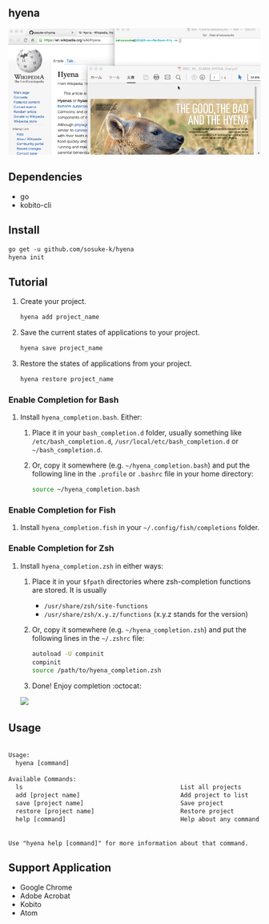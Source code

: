 ## hyena

![hyena demo gif](https://raw.githubusercontent.com/sosuke-k/hyena/master/hyena.gif "hyena demo")

## Dependencies

* go
* kobito-cli

## Install

```
go get -u github.com/sosuke-k/hyena
hyena init
```


## Tutorial

1. Create your project.

    ```sh
    hyena add project_name
    ```

2. Save the current states of applications to your project.

    ```sh
    hyena save project_name
    ```

3. Restore the states of applications from your project.

    ```sh
    hyena restore project_name
    ```


### Enable Completion for Bash

1. Install `hyena_completion.bash`. Either:

   1. Place it in your `bash_completion.d` folder, usually something like `/etc/bash_completion.d`,
      `/usr/local/etc/bash_completion.d` or `~/bash_completion.d`.

   2. Or, copy it somewhere (e.g. `~/hyena_completion.bash`) and put the following line in the `.profile` or
      `.bashrc` file in your home directory:
       ```sh
       source ~/hyena_completion.bash
       ```

### Enable Completion for Fish

1. Install `hyena_completion.fish` in your `~/.config/fish/completions` folder.

### Enable Completion for Zsh

1. Install `hyena_completion.zsh` in either ways:

    1. Place it in your `$fpath` directories where zsh-completion functions are stored. It is usually

        - `/usr/share/zsh/site-functions`
        - `/usr/share/zsh/x.y.z/functions` (x.y.z stands for the version)

    2. Or, copy it somewhere (e.g. `~/hyena_completion.zsh`) and put the following lines in the `~/.zshrc` file:
        ```sh
        autoload -U compinit
        compinit
        source /path/to/hyena_completion.zsh
        ```

    3. Done! Enjoy completion :octocat:

    ![](http://i.gyazo.com/3af265e68f994a3c826d364413b85793.gif)

## Usage

<usage>

```

Usage:
  hyena [command]

Available Commands:
  ls                                            List all projects
  add [project name]                            Add project to list
  save [project name]                           Save project
  restore [project name]                        Restore project
  help [command]                                Help about any command


Use "hyena help [command]" for more information about that command.
```

</usage>

## Support Application

* Google Chrome
* Adobe Acrobat
* Kobito
* Atom
